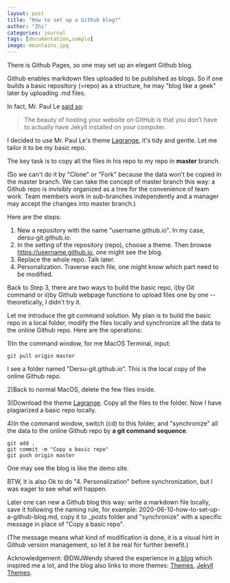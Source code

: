 ```yaml
---
layout: post
title: "How to set up a Github blog?"
author: "Zhi"
categories: journal
tags: [documentation,sample]
image: mountains.jpg
---
```



There is Github Pages, so one may set up an elegant Github blog.

Github enables markdown files uploaded to be published as blogs. So if one builds a basic repository (=repo) as a structure, he may "blog like a geek" later by uploading .md files.

In fact, Mr. Paul Le [said so](https://lenpaul.github.io/Lagrange/journal/getting-started.html):
> The beauty of hosting your website on GitHub is that you don’t have to actually have Jekyll installed on your computer. 

I decided to use Mr. Paul Le's theme [Lagrange](https://github.com/LeNPaul/Lagrange/), it's tidy and gentle. Let me tailor it to be my basic repo. 

The key task is to copy all the files in his repo to my repo in **master** branch. 

(So we can't do it by "Clone" or "Fork" because the data won't be copied in the master branch. We can take the concept of master branch this way: a Github repo is invisibly organized as a tree for the convenience of team work. Team members work in sub-branches independently and a manager may accept the changes into master branch.)

Here are the steps:

1. New a repository with the name "username.github.io". In my case, dersu-git.github.io.
2. In the setting of the repository (repo), choose a theme. Then browse https://username.github.io, one might see the blog.
3. Replace the whole repo. Talk later.
4. Personalization. Traverse each file, one might know which part need to be modified.


Back to Step 3, there are two ways to build the basic repo, i)by Git command or ii)by Github webpage functions to upload files one by one -- theoretically, I didn't try it. 

Let me introduce the git command solution. My plan is to build the basic repo in a local folder, modify the files locally and synchronize all the data to the online Github repo. Here are the operations:

1)In the command window, for me MacOS Terminal, input:
```
git pull origin master
``` 
I see a folder named "Dersu-git.github.io". This is the local copy of the online Github repo. 

2)Back to normal MacOS, delete the few files inside.

3)Download the theme [Lagrange](https://github.com/LeNPaul/Lagrange/). Copy all the files to the folder. Now I have plagiarized a basic repo locally.

4)In the command window, switch (cd) to this folder, and "synchronize" all the data to the online Github repo by **a git command sequence**. 

```
git add .
git commit -m "Copy a basic repo"
git push origin master
```
One may see the blog is like the demo site.

BTW, it is also Ok to do "4. Personalization" before synchronization, but I was eager to see what will happen.

Later one can new a Github blog this way: write a markdown file locally, save it following the naming rule, for example: 2020-06-10-how-to-set-up-a-github-blog.md, copy it to _posts folder and "synchronize" with a specific message in place of "Copy a basic repo". 

(The message means what kind of modification is done, it is a visual hint in Github version management, so let it be real for further benefit.)

 


Acknowledgement: @DWJWendy shared the experience in [a blog](https://www.jianshu.com/p/d7c6e59931f0) which inspired me a lot, and the blog also links to more themes: [Themes](https://hexo.io/themes/), [Jekyll Themes](http://jekyllthemes.org).